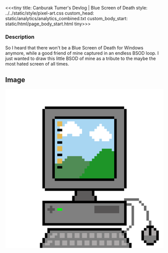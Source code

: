 <<<tiny
title: Canburak Tumer's Devlog | Blue Screen of Death
style: ../../static/style/pixel-art.css
custom_head: static/analytics/analytics_combined.txt
custom_body_start: static/html/page_body_start.html
tiny>>>

### Description
So I heard that there won't be a Blue Screen of Death for Windows anymore, while a good friend of mine captured in an endless BSOD loop. I just wanted to draw this little BSOD of mine as a tribute to the maybe the most hated screen of all times.

## Image
![art](../../static/pixel-art/PC-v1.gif)